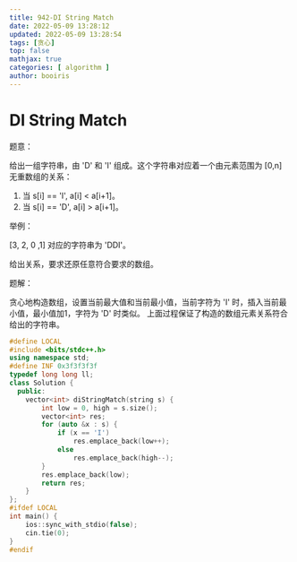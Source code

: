 ```yaml
---
title: 942-DI String Match 
date: 2022-05-09 13:28:12 
updated: 2022-05-09 13:28:54
tags: [贪心] 
top: false
mathjax: true
categories: [ algorithm ]
author: booiris
---
```


# DI String Match

题意：

给出一组字符串，由 'D' 和 'I' 组成。这个字符串对应着一个由元素范围为 [0,n] 无重数组的关系：

1. 当 s[i] == 'I', a[i] < a[i+1]。
2. 当 s[i] == 'D', a[i] > a[i+1]。

举例：

[3, 2, 0 ,1] 对应的字符串为 'DDI'。

给出关系，要求还原任意符合要求的数组。

题解：

贪心地构造数组，设置当前最大值和当前最小值，当前字符为 'I' 时，插入当前最小值，最小值加1，字符为 'D' 时类似。 上面过程保证了构造的数组元素关系符合给出的字符串。

```cpp
#define LOCAL
#include <bits/stdc++.h>
using namespace std;
#define INF 0x3f3f3f3f
typedef long long ll;
class Solution {
  public:
    vector<int> diStringMatch(string s) {
        int low = 0, high = s.size();
        vector<int> res;
        for (auto &x : s) {
            if (x == 'I')
                res.emplace_back(low++);
            else
                res.emplace_back(high--);
        }
        res.emplace_back(low);
        return res;
    }
};
#ifdef LOCAL
int main() {
    ios::sync_with_stdio(false);
    cin.tie(0);
}
#endif
```

